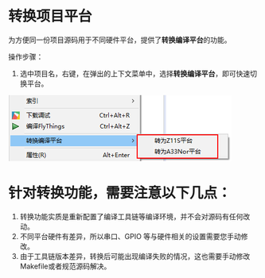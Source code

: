 # 转换项目平台

为方便同一份项目源码用于不同硬件平台，提供了**转换编译平台**的功能。

操作步骤：
  1. 选中项目名，右键，在弹出的上下文菜单中，选择**转换编译平台**，即可快速切换平台。

  ![](assets/convert_platform.png)

# 针对转换功能，需要注意以下几点：
  1. 转换功能实质是重新配置了编译工具链等编译环境，并不会对源码有任何改动。
  2. 不同平台硬件有差异，所以串口、GPIO 等与硬件相关的设置需要您手动修改。
  3. 由于工具链版本差异，转换后可能出现编译失败的情况，这也需要手动修改Makefile或者规范源码解决。